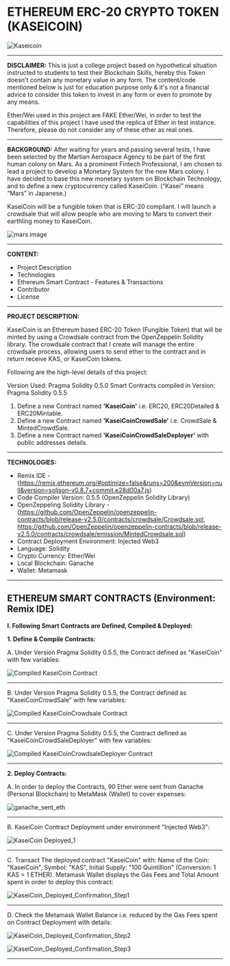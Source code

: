 # ETHEREUM ERC-20 CRYPTO TOKEN (KASEICOIN)
![Kaseicoin](https://user-images.githubusercontent.com/86034323/142831784-c98e2661-61b2-457e-a6c2-f51d3dbf347f.png)

------------------------------------------------------------------------------------------------------------------------------------------------------------------------------
**DISCLAIMER:** This is just a college project based on hypothetical situation instructed to students to test their Blockchain Skills, hereby this Token doesn't contain any monetary value in any form. The content/code mentioned below is just for education purpose only & it's not a financial advice to consider this token to invest in any form or even to promote by any means.

Ether/Wei used in this project are FAKE Ether/Wei, in order to test the capabilities of this project I have used the replica of Ether in test instance. Therefore, please do not consider any of these ether as real ones.

------------------------------------------------------------------------------------------------------------------------------------------------------------------------------

**BACKGROUND:** After waiting for years and passing several tests, I have been selected by the Martian Aerospace Agency to be part of the first human colony on Mars. As a prominent Fintech Professional, I am chosen to lead a project to develop a Monetary System for the new Mars colony. I have decided to base this new monetary system on Blockchain Technology, and to define a new cryptocurrency called KaseiCoin. (“Kasei” means “Mars” in Japanese.)

KaseiCoin will be a fungible token that is ERC-20 compliant. I will launch a crowdsale that will allow people who are moving to Mars to convert their earthling money to KaseiCoin.

![mars image](https://user-images.githubusercontent.com/86034323/142826306-3374034e-a275-4538-97d6-94d67c8f71dd.png)

------------------------------------------------------------------------------------------------------------------------------------------------------------------------------
**CONTENT:**
- Project Description
- Technologies
- Ethereum Smart Contract - Features & Transactions
- Contributor
- License
------------------------------------------------------------------------------------------------------------------------------------------------------------------------------
**PROJECT DESCRIPTION:**

KaseiCoin is an Ethereum based ERC-20 Token (Fungible Token) that will be minted by using a Crowdsale contract from the OpenZeppelin Solidity library. The crowdsale contract that I create will manage the entire crowdsale process, allowing users to send ether to the contract and in return receive KAS, or KaseiCoin tokens. 

Following are the high-level details of this project:

Version Used: Pragma Solidity 0.5.0
Smart Contracts compiled in Version: Pragma Solidity 0.5.5

1. Define a new Contract named **'KaseiCoin'** i.e. ERC20, ERC20Detailed & ERC20Mintable.
2. Define a new Contract named **'KaseiCoinCrowdSale'** i.e. CrowdSale & MintedCrowdSale.
3. Define a new Contract named **'KaseiCoinCrowdSaleDeployer'** with public addresses details.

-------------------------------------------------------------------------------------------------------------------------------------------------------------------------------

**TECHNOLOGIES:**

- Remix IDE - (https://remix.ethereum.org/#optimize=false&runs=200&evmVersion=null&version=soljson-v0.8.7+commit.e28d00a7.js)
- Code Compiler Version: 0.5.5 (OpenZeppelin Solidity Library)
- OpenZeppeling Solidity Library - (https://github.com/OpenZeppelin/openzeppelin-contracts/blob/release-v2.5.0/contracts/crowdsale/Crowdsale.sol, https://github.com/OpenZeppelin/openzeppelin-contracts/blob/release-v2.5.0/contracts/crowdsale/emission/MintedCrowdsale.sol)
- Contract Deployment Environment: Injected Web3
- Language: Solidity
- Crypto Currency: Ether/Wei
- Local Blockchain: Ganache
- Wallet: Metamask

-------------------------------------------------------------------------------------------------------------------------------------------------------------------------------
**ETHEREUM SMART CONTRACTS (Environment: Remix IDE)**
----------------------------------------------------

**I. Following Smart Contracts are Defined, Compiled & Deployed:**

**1. Define & Compile Contracts:** 

A. Under Version Pragma Solidity 0.5.5, the Contract defined as "KaseiCoin" with few variables:

![Compiled KaseiCoin Contract](https://user-images.githubusercontent.com/86034323/142838401-15a9bdc9-a05a-47b2-909a-a68ec74f88ec.png)

--------------------------------------------------------------------------------------------------------------------------------------------------------------------------------

B. Under Version Pragma Solidity 0.5.5, the Contract defined as "KaseiCoinCrowdSale" with few variables:

![Compiled KaseiCoinCrowdsale Contract](https://user-images.githubusercontent.com/86034323/142838636-4dc79422-f967-4e1a-8849-7bb3c9745f3b.png)

--------------------------------------------------------------------------------------------------------------------------------------------------------------------------------

C. Under Version Pragma Solidity 0.5.5, the Contract defined as "KaseiCoinCrowdSaleDeployer" with few variables:

![Compiled KaseiCoinCrowdsaleDeployer Contract](https://user-images.githubusercontent.com/86034323/142838782-2e504053-b420-4217-b4e2-b94a639e83a1.png)

--------------------------------------------------------------------------------------------------------------------------------------------------------------------------------

**2. Deploy Contracts:**

A. In order to deploy the Contracts, 90 Ether were sent from Ganache (Personal Blockchain) to MetaMask (Wallet) to cover expenses:

![ganache_sent_eth](https://user-images.githubusercontent.com/86034323/142841440-4240fe1d-7190-4555-a70d-4637d31de583.png)

--------------------------------------------------------------------------------------------------------------------------------------------------------------------------------

B. KaseiCoin Contract Deployment under environment "Injected Web3":

![KaseiCoin Deployed_1](https://user-images.githubusercontent.com/86034323/142843183-c09f0bd9-5c03-4f62-ab07-29a4d06670bb.png)

--------------------------------------------------------------------------------------------------------------------------------------------------------------------------------

C. Transact The deployed contract "KaseiCoin" with: Name of the Coin: "KaseiCoin", Symbol: "KAS", Initial Supply: "100 Quintillion" (Conversion: 1 KAS = 1 ETHER). Metamask Wallet displays the Gas Fees and Total Amount spent in order to deploy this contract:

![KaseiCoin_Deployed_Confirmation_Step1](https://user-images.githubusercontent.com/86034323/142843604-6e21c741-24e4-449e-8486-b20d35a7f65c.png)

--------------------------------------------------------------------------------------------------------------------------------------------------------------------------------

D. Check the Metamask Wallet Balance i.e. reduced by the Gas Fees spent on Contract Deployment with details:

![KaseiCoin_Deployed_Confirmation_Step2](https://user-images.githubusercontent.com/86034323/142844764-6206c3bb-1df4-4902-af5a-1b75d2328579.png)

![KaseiCoin_Deployed_Confirmation_Step3](https://user-images.githubusercontent.com/86034323/142844794-35648698-9fbb-49e1-a272-747dd2d8b9d0.png)

--------------------------------------------------------------------------------------------------------------------------------------------------------------------------------



